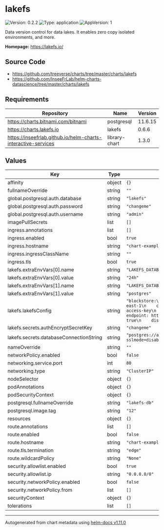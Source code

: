 # lakefs

![Version: 0.2.2](https://img.shields.io/badge/Version-0.2.2-informational?style=flat-square) ![Type: application](https://img.shields.io/badge/Type-application-informational?style=flat-square) ![AppVersion: 1](https://img.shields.io/badge/AppVersion-1-informational?style=flat-square)

Data version control for data lakes.  It enables zero copy isolated environments, and more.

**Homepage:** <https://lakefs.io/>

## Source Code

* <https://github.com/treeverse/charts/tree/master/charts/lakefs>
* <https://github.com/InseeFrLab/helm-charts-datascience/tree/master/charts/lakefs>

## Requirements

| Repository | Name | Version |
|------------|------|---------|
| https://charts.bitnami.com/bitnami | postgresql | 11.6.15 |
| https://charts.lakefs.io | lakefs | 0.6.6 |
| https://inseefrlab.github.io/helm-charts-interactive-services | library-chart | 1.3.0 |

## Values

| Key | Type | Default | Description |
|-----|------|---------|-------------|
| affinity | object | `{}` |  |
| fullnameOverride | string | `""` |  |
| global.postgresql.auth.database | string | `"lakefs"` |  |
| global.postgresql.auth.password | string | `"changeme"` |  |
| global.postgresql.auth.username | string | `"admin"` |  |
| imagePullSecrets | list | `[]` |  |
| ingress.annotations | list | `[]` |  |
| ingress.enabled | bool | `true` |  |
| ingress.hostname | string | `"chart-example.local"` |  |
| ingress.ingressClassName | string | `""` |  |
| ingress.tls | bool | `true` |  |
| lakefs.extraEnvVars[0].name | string | `"LAKEFS_DATABASE_POSTGRES_CONNECTION_MAX_LIFETIME"` |  |
| lakefs.extraEnvVars[0].value | string | `"24h"` |  |
| lakefs.extraEnvVars[1].name | string | `"LAKEFS_DATABASE_TYPE"` |  |
| lakefs.extraEnvVars[1].value | string | `"postgres"` |  |
| lakefs.lakefsConfig | string | `"blockstore:\n  type: s3\n  s3:\n    region: us-east-1\n    credentials:\n      access_key_id: access-key\n      secret_access_key: secret-key\n    endpoint: https:/change.me\n    force_path_style: true\n    discover_bucket_region: false\n"` |  |
| lakefs.secrets.authEncryptSecretKey | string | `"changeme"` |  |
| lakefs.secrets.databaseConnectionString | string | `"postgres://admin:changeme@lakefs-db:5432/lakefs?sslmode=disable"` |  |
| nameOverride | string | `""` |  |
| networkPolicy.enabled | bool | `false` |  |
| networking.service.port | int | `80` |  |
| networking.type | string | `"ClusterIP"` |  |
| nodeSelector | object | `{}` |  |
| podAnnotations | object | `{}` |  |
| podSecurityContext | object | `{}` |  |
| postgresql.fullnameOverride | string | `"lakefs-db"` |  |
| postgresql.image.tag | string | `"12"` |  |
| resources | object | `{}` |  |
| route.annotations | list | `[]` |  |
| route.enabled | bool | `false` |  |
| route.hostname | string | `"chart-example.local"` |  |
| route.tls.termination | string | `"edge"` |  |
| route.wildcardPolicy | string | `"None"` |  |
| security.allowlist.enabled | bool | `true` |  |
| security.allowlist.ip | string | `"0.0.0.0/0"` |  |
| security.networkPolicy.enabled | bool | `false` |  |
| security.networkPolicy.from | list | `[]` |  |
| securityContext | object | `{}` |  |
| tolerations | list | `[]` |  |

----------------------------------------------
Autogenerated from chart metadata using [helm-docs v1.11.0](https://github.com/norwoodj/helm-docs/releases/v1.11.0)
